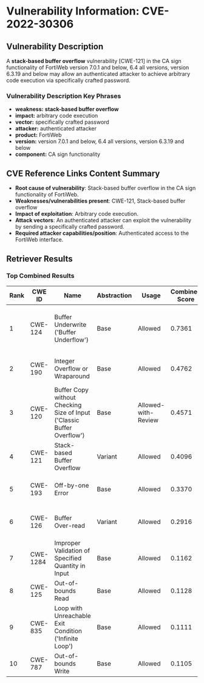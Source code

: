 # Vulnerability Information: CVE-2022-30306

## Vulnerability Description
A **stack-based buffer overflow** vulnerability [CWE-121] in the CA sign functionality of FortiWeb version 7.0.1 and below, 6.4 all versions, version 6.3.19 and below may allow an authenticated attacker to achieve arbitrary code execution via specifically crafted password.

### Vulnerability Description Key Phrases
- **weakness:** **stack-based buffer overflow**
- **impact:** arbitrary code execution
- **vector:** specifically crafted password
- **attacker:** authenticated attacker
- **product:** FortiWeb
- **version:** version 7.0.1 and below, 6.4 all versions, version 6.3.19 and below
- **component:** CA sign functionality

## CVE Reference Links Content Summary
- **Root cause of vulnerability**: Stack-based buffer overflow in the CA sign functionality of FortiWeb.
- **Weaknesses/vulnerabilities present**: CWE-121, Stack-based buffer overflow
- **Impact of exploitation**: Arbitrary code execution.
- **Attack vectors**: An authenticated attacker can exploit the vulnerability by sending a specifically crafted password.
- **Required attacker capabilities/position**: Authenticated access to the FortiWeb interface.

## Retriever Results

### Top Combined Results

| Rank | CWE ID | Name | Abstraction | Usage | Combined Score | Retrievers | Individual Scores |
|------|--------|------|-------------|-------|---------------|------------|-------------------|
| 1 | CWE-124 | Buffer Underwrite ('Buffer Underflow') | Base | Allowed | 0.7361 | dense, sparse, graph | dense: 0.574, sparse: 0.205, graph: 0.926 |
| 2 | CWE-190 | Integer Overflow or Wraparound | Base | Allowed | 0.4762 | sparse, graph | sparse: 0.208, graph: 1.000 |
| 3 | CWE-120 | Buffer Copy without Checking Size of Input ('Classic Buffer Overflow') | Base | Allowed-with-Review | 0.4571 | sparse, graph | sparse: 0.212, graph: 1.000 |
| 4 | CWE-121 | Stack-based Buffer Overflow | Variant | Allowed | 0.4096 | dense, sparse | dense: 0.587, sparse: 0.262 |
| 5 | CWE-193 | Off-by-one Error | Base | Allowed | 0.3370 | sparse, graph | sparse: 0.195, graph: 0.631 |
| 6 | CWE-126 | Buffer Over-read | Variant | Allowed | 0.2916 | sparse, graph | sparse: 0.188, graph: 0.583 |
| 7 | CWE-1284 | Improper Validation of Specified Quantity in Input | Base | Allowed | 0.1162 | sparse | sparse: 0.203 |
| 8 | CWE-125 | Out-of-bounds Read | Base | Allowed | 0.1128 | sparse | sparse: 0.197 |
| 9 | CWE-835 | Loop with Unreachable Exit Condition ('Infinite Loop') | Base | Allowed | 0.1111 | sparse | sparse: 0.194 |
| 10 | CWE-787 | Out-of-bounds Write | Base | Allowed | 0.1105 | sparse | sparse: 0.193 |


